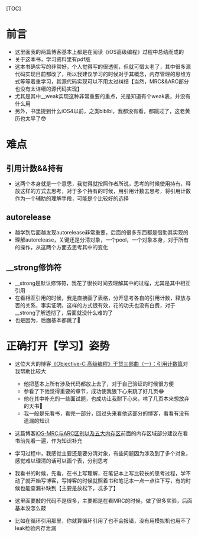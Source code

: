 [TOC]
# 前言

- 这里面我的两篇博客基本上都是在阅读《iOS高级编程》过程中总结而成的
- 关于这本书，学习资料里有pdf版
- 这本书确实写的非常好，个人觉得写的很透彻，但就可惜太老了，其中很多源代码实现目前都改了，所以我建议学习的时候对于其概念，内存管理的思维方式等等着重学习，其源代码实现可以不用太过纠结【当然，MRC&&ARC部分也没有太详细的源代码实现】
- 尤其是其中__weak实现这种非常重要的重点，光是知道有个weak表，并没有什么用
- 另外，书里提到什么iOS4以前，之类blblbl，我都没有看，都跳过了，这老黄历也太早了😳

# 难点

## 引用计数&&持有

- 这两个本身就是一个意思，我觉得就按照作者所说，思考的时候使用持有，释放这样的方式去思考，对于多个持有的时候，用引用计数去思考，将引用计数作为一个辅助的理解手段，可能是个比较好的选择

## autorelease

- 越学到后面越发现autorelease非常重要，后面的很多东西都是借助其实现的
- 理解autorelease，关键还是分清对象，一个pool，一个对象本身，对于所有的操作，从这两个方面去思考其中的变化

## __strong修饰符

- __strong是默认修饰符，我花了很长时间去理解其中的过程，尤其是其中相互引用
- 在看相互引用的时候，我是直接画了表格，分开思考各自的引用计数，释放与否的关系，事实证明，这样的方式很有效，花的功夫也没有白费，对于__strong了解透彻了，后面就没什么难的了
- 也是因为，后面基本都跳了🌚

# 正确打开【学习】姿势

- 这位大大的博客[《Objective-C 高级编程》干货三部曲（一）：引用计数篇](https://www.jianshu.com/p/9172ff9c8b5c)对我帮助比较大
  - 他把基本上所有涉及代码都放上去了，对于自己验证的时候很方便
  - 参看了下他觉得重要的章节，成功使我狠下心来跳了好几页😂
  - 他在其中补充的一些面试题，也成功让我耐下心来，啃了几页本来想放弃的天书🌚
  - 我一般是先看书，看完一部分，回过头来看他这部分的博客，看看有没有遗漏的知识

- 这篇博客[iOS-MRC与ARC区别以及五大内存区](https://www.jianshu.com/p/5eac83471b23)前面的内存区域部分建议在看书前先看一遍，作为知识补充
- 学习过程中，我感觉主要还是要分清对象，有些问题因为涉及到了多个对象，感觉难以理清的话可以画个表，分别思考
- 我看书的时候，先看，在书上写理解，在笔记本上写比较长的思考过程，学不动了就开始写博客，写博客的时候就照着书和笔记本一点一点往下写，有的时候也能查漏补缺到【主要是放松下，忒多了】
- 这里面要敲的代码不是很多，主要都是在看MRC的时候，做了很多实验，后面基本没怎么敲
- 比如在循环引用那里，你就算循环引用了也不会报错，没有用模拟机也用不了leak检验内存泄漏